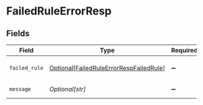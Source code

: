 # FailedRuleErrorResp


## Fields

| Field                                                                                           | Type                                                                                            | Required                                                                                        | Description                                                                                     |
| ----------------------------------------------------------------------------------------------- | ----------------------------------------------------------------------------------------------- | ----------------------------------------------------------------------------------------------- | ----------------------------------------------------------------------------------------------- |
| `failed_rule`                                                                                   | [Optional[FailedRuleErrorRespFailedRule]](../../models/shared/failedruleerrorrespfailedrule.md) | :heavy_minus_sign:                                                                              | Failed validation rule                                                                          |
| `message`                                                                                       | *Optional[str]*                                                                                 | :heavy_minus_sign:                                                                              | Error message                                                                                   |